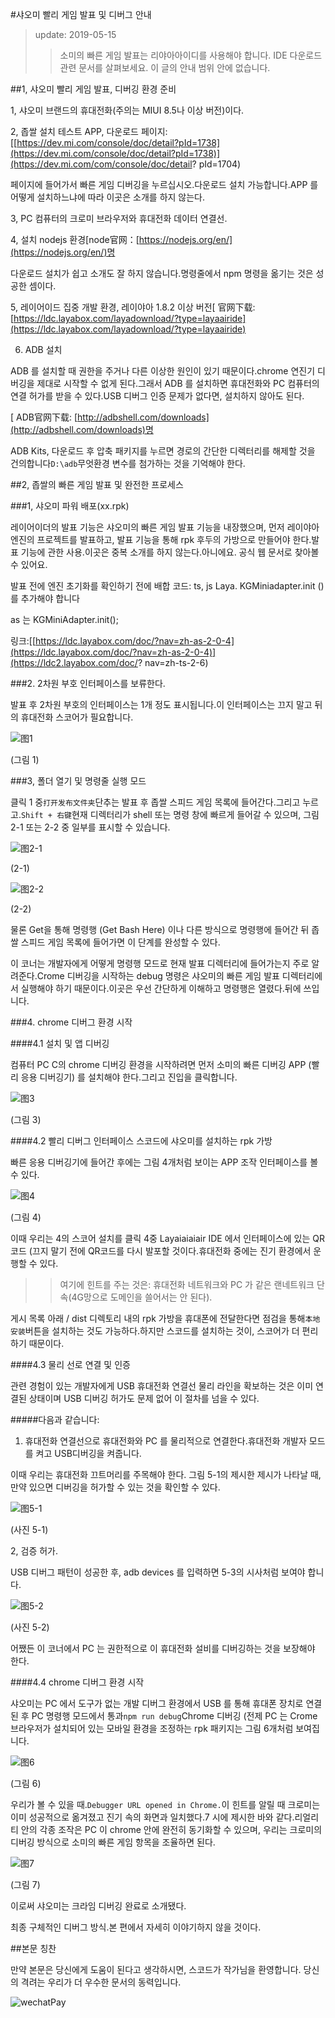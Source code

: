 #샤오미 빨리 게임 발표 및 디버그 안내

> update: 2019-05-15
>>
>> 소미의 빠른 게임 발표는 리야아아이디를 사용해야 합니다. IDE 다운로드 관련 문서를 살펴보세요. 이 글의 안내 범위 안에 없습니다.

##1, 샤오미 빨리 게임 발표, 디버깅 환경 준비

1, 샤오미 브랜드의 휴대전화(주의는 MIUI 8.5나 이상 버전)이다.

2, 좁쌀 설치 테스트 APP, 다운로드 페이지:[[https://dev.mi.com/console/doc/detail?pId=1738](https://dev.mi.com/console/doc/detail?pId=1738)](https://dev.mi.com/com/console/doc/detail? pId=1704)

페이지에 들어가서 빠른 게임 디버깅을 누르십시오.다운로드 설치 가능합니다.APP 를 어떻게 설치하느냐에 따라 이곳은 소개를 하지 않는다.

3, PC 컴퓨터의 크로미 브라우저와 휴대전화 데이터 연결선.

4, 설치 nodejs 환경[node官网：[https://nodejs.org/en/](https://nodejs.org/en/)명

다운로드 설치가 쉽고 소개도 잘 하지 않습니다.명령줄에서 npm 명령을 옮기는 것은 성공한 셈이다.

5, 레이어이드 집중 개발 환경, 레이야아 1.8.2 이상 버전[ 官网下载: [https://ldc.layabox.com/layadownload/?type=layaairide](https://ldc.layabox.com/layadownload/?type=layaairide)

6. ADB 설치

ADB 를 설치할 때 권한을 주거나 다른 이상한 원인이 있기 때문이다.chrome 연진기 디버깅을 제대로 시작할 수 없게 된다.그래서 ADB 를 설치하면 휴대전화와 PC 컴퓨터의 연결 허가를 받을 수 있다.USB 디버그 인증 문제가 없다면, 설치하지 않아도 된다.


 [ ADB官网下载:  [http://adbshell.com/downloads](http://adbshell.com/downloads)명

ADB Kits, 다운로드 후 압축 패키지를 누르면 경로의 간단한 디렉터리를 해제할 것을 건의합니다`D:\adb`무엇환경 변수를 첨가하는 것을 기억해야 한다.

##2, 좁쌀의 빠른 게임 발표 및 완전한 프로세스

###1, 샤오미 파워 배포(xx.rpk)

레이어이더의 발표 기능은 샤오미의 빠른 게임 발표 기능을 내장했으며, 먼저 레이야아 엔진의 프로젝트를 발표하고, 발표 기능을 통해 rpk 후두의 가방으로 만들어야 한다.발표 기능에 관한 사용.이곳은 중복 소개를 하지 않는다.아니에요. 공식 웹 문서로 찾아볼 수 있어요.

발표 전에 엔진 초기화를 확인하기 전에 배합 코드: ts, js Laya. KGMiniadapter.init () 를 추가해야 합니다

as 는 KGMiniAdapter.init();

링크:[[https://ldc.layabox.com/doc/?nav=zh-as-2-0-4](https://ldc.layabox.com/doc/?nav=zh-as-2-0-4)](https://ldc2.layabox.com/doc/? nav=zh-ts-2-6)

###2. 2차원 부호 인터페이스를 보류한다.

발표 후 2차원 부호의 인터페이스는 1개 정도 표시됩니다.이 인터페이스는 끄지 말고 뒤의 휴대전화 스코어가 필요합니다.

![图1](img/1.png) 


(그림 1)

###3, 폴더 열기 및 명령줄 실행 모드

클릭 1 중`打开发布文件夹`단추는 발표 후 좁쌀 스피드 게임 목록에 들어간다.그리고 누르고.`Shift + 右键`현재 디렉터리가 shell 또는 명령 창에 빠르게 들어갈 수 있으며, 그림 2-1 또는 2-2 중 일부를 표시할 수 있습니다.

![图2-1](img/2-1.png) 


(2-1)

![图2-2](img/2-2.png) 


(2-2)

물론 Get을 통해 명령행 (Get Bash Here) 이나 다른 방식으로 명령행에 들어간 뒤 좁쌀 스피드 게임 목록에 들어가면 이 단계를 완성할 수 있다.

이 코너는 개발자에게 어떻게 명령행 모드로 현재 발표 디렉터리에 들어가는지 주로 알려준다.Crome 디버깅을 시작하는 debug 명령은 샤오미의 빠른 게임 발표 디렉터리에서 실행해야 하기 때문이다.이곳은 우선 간단하게 이해하고 명령행은 열렸다.뒤에 쓰입니다.

###4. chrome 디버그 환경 시작

####4.1 설치 및 앱 디버깅

컴퓨터 PC C의 chrome 디버깅 환경을 시작하려면 먼저 소미의 빠른 디버깅 APP (빨리 응용 디버깅기) 를 설치해야 한다.그리고 진입을 클릭합니다.

![图3](img/3.png) 


(그림 3)

####4.2 빨리 디버그 인터페이스 스코드에 샤오미를 설치하는 rpk 가방

빠른 응용 디버깅기에 들어간 후에는 그림 4개처럼 보이는 APP 조작 인터페이스를 볼 수 있다.

![图4](img/4.png) 


(그림 4)

이때 우리는 4의 스코어 설치를 클릭 4중 Layaiaiaiair IDE 에서 인터페이스에 있는 QR코드 (끄지 말기 전에 QR코드를 다시 발포할 것이다.휴대전화 중에는 진기 환경에서 운행할 수 있다.

>> 여기에 힌트를 주는 것은: 휴대전화 네트워크와 PC 가 같은 랜네트워크 단속(4G망으로 도메인을 쓸어서는 안 된다).

게시 목록 아래 / dist 디렉토리 내의 rpk 가방을 휴대폰에 전달한다면 점검을 통해`本地安装`버튼을 설치하는 것도 가능하다.하지만 스코드를 설치하는 것이, 스코어가 더 편리하기 때문이다.

####4.3 물리 선로 연결 및 인증

관련 경험이 있는 개발자에게 USB 휴대전화 연결선 물리 라인을 확보하는 것은 이미 연결된 상태이며 USB 디버깅 허가도 문제 없어 이 절차를 넘을 수 있다.

#####다음과 같습니다:

1. 휴대전화 연결선으로 휴대전화와 PC 를 물리적으로 연결한다.휴대전화 개발자 모드를 켜고 USB디버깅을 켜줍니다.

이때 우리는 휴대전화 끄트머리를 주목해야 한다. 그림 5-1의 제시한 제시가 나타날 때, 만약 있으면 디버깅을 허가할 수 있는 것을 확인할 수 있다.

![图5-1](img/5-1.png) 


(사진 5-1)

2, 검증 허가.

USB 디버그 패턴이 성공한 후, adb devices 를 입력하면 5-3의 시사처럼 보여야 합니다.

![图5-2](img/5-2.png) 


(사진 5-2)

어쨌든 이 코너에서 PC 는 권한적으로 이 휴대전화 설비를 디버깅하는 것을 보장해야 한다.

####4.4 chrome 디버그 환경 시작

샤오미는 PC 에서 도구가 없는 개발 디버그 환경에서 USB 를 통해 휴대폰 장치로 연결된 후 PC 명령행 모드에서 통과`npm run debug`Chrome 디버깅 (전제 PC 는 Crome 브라우저가 설치되어 있는 모바일 환경을 조정하는 rpk 패키지는 그림 6개처럼 보여집니다.

![图6](img/6.png) 


(그림 6)

우리가 볼 수 있을 때.`Debugger URL opened in Chrome.`이 힌트를 알릴 때 크로미는 이미 성공적으로 옮겨졌고 진기 속의 화면과 일치했다.7 시에 제시한 바와 같다.리얼리티 안의 각종 조작은 PC 이 chrome 안에 완전히 동기화할 수 있으며, 우리는 크로미의 디버깅 방식으로 소미의 빠른 게임 항목을 조율하면 된다.

![图7](img/7.png) 


(그림 7)

이로써 샤오미는 크라임 디버깅 완료로 소개됐다.

최종 구체적인 디버그 방식.본 편에서 자세히 이야기하지 않을 것이다.



##본문 칭찬

만약 본문은 당신에게 도움이 된다고 생각하시면, 스코드가 작가님을 환영합니다. 당신의 격려는 우리가 더 우수한 문서의 동력입니다.

![wechatPay](../../../wechatPay.jpg)

